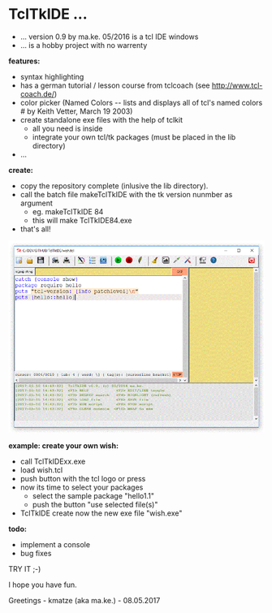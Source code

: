 TclTkIDE ...
==========

- ... version 0.9 by ma.ke. 05/2016 is a tcl IDE windows
- ... is a hobby project with no warrenty

**features:**

- syntax highlighting
- has a german tutorial / lesson course from tclcoach (see http://www.tcl-coach.de/)
- color picker (Named Colors -- lists and displays all of tcl's named colors # by Keith Vetter, March 19 2003)
- create standalone exe files with the help of tclkit 
	- all you need is inside
	- integrate your own tcl/tk packages (must be placed in the lib directory)
- ...

**create:**

- copy the repository complete (inlusive the lib directory).
- call the batch file makeTclTkIDE with the tk version nunmber as argument
	- eg. makeTclTkIDE 84
	- this will make TclTkIDE84.exe
- that's all!

![TclTkIDE](/TclTkIDE.GIF)

**example: create your own wish:**
- call TclTkIDExx.exe
- load wish.tcl
- push button with the tcl logo or press <F10>
- now its time to select your packages
	- select the sample package "hello1.1"
	- push the button "use selected file(s)"
- TclTkIDE create now the new exe file "wish.exe"

**todo:**

- implement a console
- bug fixes

TRY IT ;-)

I hope you have fun.

Greetings - kmatze (aka ma.ke.) - 08.05.2017





